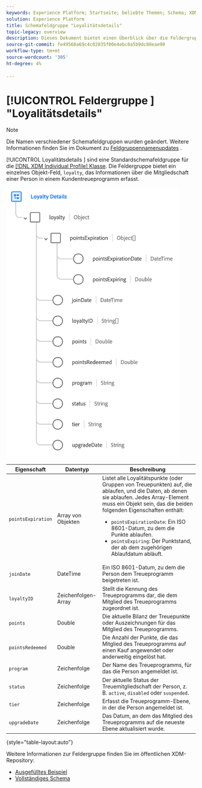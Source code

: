 ```yaml
---
keywords: Experience Platform; Startseite; beliebte Themen; Schema; XDM; individuelles Profil; Felder; Schemas; Schemas; Loyalitätsdetails; Schema-Design; Feldergruppe; Feldergruppe;
solution: Experience Platform
title: Schemafeldgruppe "Loyalitätsdetails"
topic-legacy: overview
description: Dieses Dokument bietet einen Überblick über die Feldergruppe "Loyalitätsdetails".
source-git-commit: fe49560a69c4c02835f00e4ebc0a5b9dc88eae90
workflow-type: tm+mt
source-wordcount: '305'
ht-degree: 4%

---
```



# [!UICONTROL Feldergruppe ] &quot;Loyalitätsdetails&quot;

>[!NOTE]
>
>Die Namen verschiedener Schemafeldgruppen wurden geändert. Weitere Informationen finden Sie im Dokument zu [Feldgruppennamenupdates](../name-updates.md) .

[!UICONTROL Loyalitätsdetails ] sind eine Standardschemafeldgruppe für die  [[!DNL XDM Individual Profile] Klasse](../../classes/individual-profile.md). Die Feldergruppe bietet ein einzelnes Objekt-Feld, `loyalty`, das Informationen über die Mitgliedschaft einer Person in einem Kundentreueprogramm erfasst.

![](../../images/field-groups/loyalty-details.png)

| Eigenschaft | Datentyp | Beschreibung |
| --- | --- | --- |
| `pointsExpiration` | Array von Objekten | Listet alle Loyalitätspunkte (oder Gruppen von Treuepunkten) auf, die ablaufen, und die Daten, ab denen sie ablaufen. Jedes Array-Element muss ein Objekt sein, das die beiden folgenden Eigenschaften enthält: <ul><li>`pointsExpirationDate`: Ein ISO 8601-Datum, zu dem die Punkte ablaufen.</li><li>`pointsExpiring`: Der Punktstand, der ab dem zugehörigen Ablaufdatum abläuft.</li></ul> |
| `joinDate` | DateTime | Ein ISO 8601-Datum, zu dem die Person dem Treueprogramm beigetreten ist. |
| `loyaltyID` | Zeichenfolgen-Array | Stellt die Kennung des Treueprogramms dar, die dem Mitglied des Treueprogramms zugeordnet ist. |
| `points` | Double | Die aktuelle Bilanz der Treuepunkte oder Auszeichnungen für das Mitglied des Treueprogramms. |
| `pointsRedeemed` | Double | Die Anzahl der Punkte, die das Mitglied des Treueprogramms auf einen Kauf angewendet oder anderweitig eingelöst hat. |
| `program` | Zeichenfolge | Der Name des Treueprogramms, für das die Person angemeldet ist. |
| `status` | Zeichenfolge | Der aktuelle Status der Treuemitgliedschaft der Person, z. B. `active`, `disabled` oder `suspended`. |
| `tier` | Zeichenfolge | Erfasst die Treueprogramm-Ebene, in der die Person angemeldet ist. |
| `upgradeDate` | Zeichenfolge | Das Datum, an dem das Mitglied des Treueprogramms auf die neueste Ebene aktualisiert wurde. |

{style=&quot;table-layout:auto&quot;}

Weitere Informationen zur Feldergruppe finden Sie im öffentlichen XDM-Repository:

* [Ausgefülltes Beispiel](https://github.com/adobe/xdm/blob/master/components/mixins/profile/profile-loyalty-details.example.1.json)
* [Vollständiges Schema](https://github.com/adobe/xdm/blob/master/components/mixins/profile/profile-loyalty-details.schema.json)
